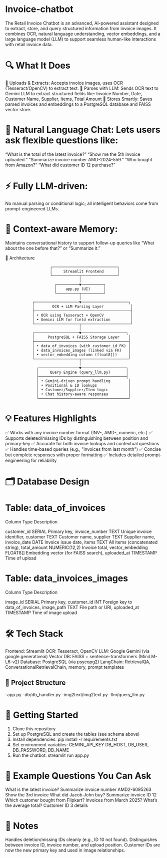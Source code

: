 # Invoice-chatbot
The Retail Invoice Chatbot is an advanced, AI-powered assistant designed to extract, store, and query structured information from invoice images. It combines OCR, natural language understanding, vector embeddings, and a large language model (LLM) to support seamless human-like interactions with retail invoice data.

# 🔍 What It Does

📸 Uploads & Extracts: Accepts invoice images, uses OCR (Tesseract/OpenCV) to extract text.
🧠 Parses with LLM: Sends OCR text to Gemini LLM to extract structured fields like:
Invoice Number, Date, Customer Name, Supplier, Items, Total Amount
🧮 Stores Smartly: Saves parsed invoices and embeddings to a PostgreSQL database and FAISS vector store.

# 💬 Natural Language Chat: Lets users ask flexible questions like:

“What is the total of the latest invoice?”
“Show me the 5th invoice uploaded.”
“Summarize invoice number AMD-2024-559.”
“Who bought from Amazon?”
“What did customer ID 12 purchase?”

# ⚡ Fully LLM-driven: 
No manual parsing or conditional logic; all intelligent behaviors come from prompt-engineered LLMs.

# 🧠 Context-aware Memory: 
Maintains conversational history to support follow-up queries like “What about the one before that?” or “Summarize it.”

🧱 Architecture

                        ┌─────────────────────────────┐
                        │     Streamlit Frontend      │
                        └────────────┬────────────────┘
                                     │
                          ┌──────────▼──────────┐
                          │    app.py (UI)      │
                          └──────────┬──────────┘
                                     │
                ┌────────────────────▼─────────────────────┐
                │        OCR + LLM Parsing Layer            │
                ├───────────────────────────────────────────┤
                │ • OCR using Tesseract + OpenCV            │
                │ • Gemini LLM for field extraction         │
                └────────────────────┬──────────────────────┘
                                     │
                ┌────────────────────▼────────────────────┐
                │      PostgreSQL + FAISS Storage Layer    │
                ├──────────────────────────────────────────┤
                │ • data_of_invoices (with customer_id PK) │
                │ • data_invoices_images (linked via FK)   │
                │ • vector_embedding column (float8[])     │
                └────────────────────┬─────────────────────┘
                                     │
                  ┌──────────────────▼────────────────────┐
                  │     Query Engine (query_llm.py)       │
                  ├───────────────────────────────────────┤
                  │ • Gemini-driven prompt handling        │
                  │ • Positional & ID lookups              │
                  │ • Customer/Supplier/Item logic         │
                  │ • Chat history-aware responses         │
                  └────────────────────────────────────────┘



# 💡 Features Highlights

✅ Works with any invoice number format (INV-, AMD-, numeric, etc.)
✅ Supports deleted/missing IDs by distinguishing between position and primary-key
✅ Accurate for both invoice lookups and contextual questions
✅ Handles time-based queries (e.g., "invoices from last month")
✅ Concise but complete responses with proper formatting
✅ Includes detailed prompt-engineering for reliability

# 🗂 Database Design

# Table: data_of_invoices

Column	Type	Description

customer_id	SERIAL	Primary key,
invoice_number	TEXT	Unique invoice identifier,
customer	TEXT	Customer name,
supplier	TEXT	Supplier name,
invoice_date	DATE	Invoice issue date,
items	TEXT	All items (concatenated string),
total_amount	NUMERIC(12,2)	Invoice total,
vector_embedding	FLOAT8[]	Embedding vector (for FAISS search),
uploaded_at	TIMESTAMP	Time of upload

# Table: data_invoices_images

Column	Type	Description

image_id	SERIAL	Primary key,
customer_id	INT	Foreign key to data_of_invoices,
image_path	TEXT	File path or URI,
uploaded_at	TIMESTAMP	Time of image upload


# 🛠 Tech Stack

Frontend: Streamlit
OCR: Tesseract, OpenCV
LLM: Google Gemini (via google.generativeai)
Vector DB: FAISS + sentence-transformers (MiniLM-L6-v2)
Database: PostgreSQL (via psycopg2)
LangChain: RetrievalQA, ConversationalRetrievalChain, memory, prompt templates

## 📁 Project Structure

-app.py
-db/db_handler.py
-img2text/img2text.py
-llm/query_llm.py

# 🚀 Getting Started

1. Clone this repository
2. Set up PostgreSQL and create the tables (see schema above)
3. Install dependencies: pip install -r requirements.txt
4. Set environment variables:
  GEMINI_API_KEY
  DB_HOST, DB_USER, DB_PASSWORD, DB_NAME
5. Run the chatbot:
  streamlit run app.py

# 📌 Example Questions You Can Ask

What is the latest invoice?
Summarize invoice number AMD2-6095263
Show the 3rd invoice
What did Jacob John buy?
Summarize invoice ID 12
Which customer bought from Flipkart?
Invoices from March 2025?
What’s the average total?
Customer ID 3 details

# 📣 Notes

Handles deletion/missing IDs cleanly (e.g., ID 10 not found).
Distinguishes between invoice ID, invoice number, and upload position.
Customer IDs are now the new primary key and used in image relationships.
